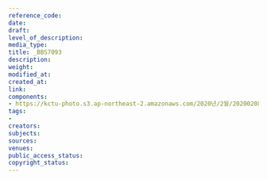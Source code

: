 ```yaml
---
reference_code: 
date: 
draft: 
level_of_description: 
media_type: 
title: _BBS7093
description: 
weight: 
modified_at: 
created_at: 
link: 
components:
- https://kctu-photo.s3.ap-northeast-2.amazonaws.com/2020년/2월/20200208_문중원열사+진상규명·책임자+처벌+및+한국마사회+적폐청산을+위한+전국노동자대회/_BBS7093.jpg
tags:
- 
creators: 
subjects: 
sources: 
venues: 
public_access_status: 
copyright_status: 
---
```

